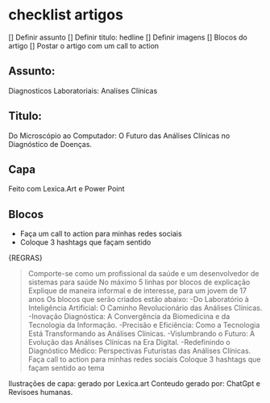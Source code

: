 # checklist artigos

[] Definir assunto
[] Definir titulo: hedline
[] Definir imagens
[] Blocos do artigo
[] Postar o artigo com um call to action

## Assunto:

Diagnosticos Laboratoriais: Analíses Clínicas

## Titulo:

Do Microscópio ao Computador: O Futuro das Análises Clínicas no Diagnóstico de Doenças.

## Capa

Feito com Lexica.Art e Power Point

## Blocos

- Faça um call to action para minhas redes sociais
- Coloque 3 hashtags que façam sentido

{REGRAS}

> Comporte-se como um profissional da saúde e um desenvolvedor de sistemas para saúde
> No máximo 5 linhas por blocos de explicação
> Explique de maneira informal e de interesse, para um jovem de 17 anos
> Os blocos que serão criados estão abaixo:
> -Do Laboratório à Inteligência Artificial: O Caminho Revolucionário das Análises Clínicas.
> -Inovação Diagnóstica: A Convergência da Biomedicina e da Tecnologia da Informação.
> -Precisão e Eficiência: Como a Tecnologia Está Transformando as Análises Clínicas.
> -Vislumbrando o Futuro: A Evolução das Análises Clínicas na Era Digital.
> -Redefinindo o Diagnóstico Médico: Perspectivas Futuristas das Análises Clínicas.
> Faça call to action para minhas redes sociais
> Coloque 3 hashtags que façam sentido ao tema

Ilustrações de capa: gerado por Lexica.art
Conteudo gerado por: ChatGpt e Revisoes humanas.
